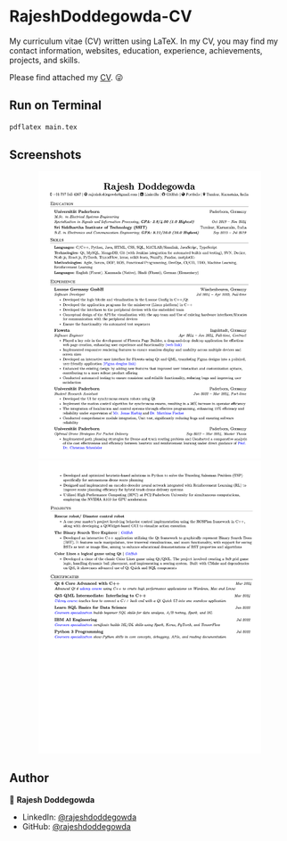 # RajeshDoddegowda-CV
My curriculum vitae (CV) written using LaTeX. In my CV, you may find my contact information, websites, education, experience, achievements, projects, and skills.

Please find attached my [CV](https://drive.google.com/file/d/1E29reQoeo4YQog5aj64LfDZ6arjy567H/view?usp=sharing). 😜



## Run on Terminal

```sh
pdflatex main.tex
```



## Screenshots

<p align="center">
    <img alt="Screenshot" src="https://raw.githubusercontent.com/RajeshDgowda/RajeshDoddegowda-CV/main/jpg/CV_page_1.png" width="400">
    <img alt="Screenshot" src="https://raw.githubusercontent.com/RajeshDgowda/RajeshDoddegowda-CV/main/jpg/CV_page_2.png" width="400">
</p>



## Author

👤 **Rajesh Doddegowda**

* LinkedIn: [@rajeshdoddegowda](https://www.linkedin.com/in/rajesh-doddegowda)
* GitHub: [@rajeshdoddegowda](https://github.com/RajeshDgowda)
